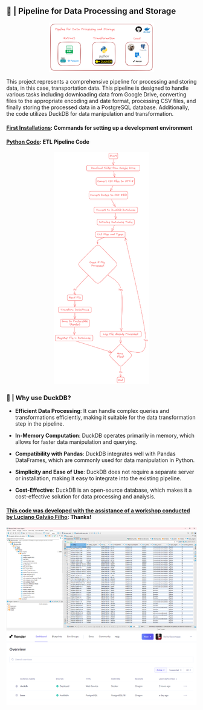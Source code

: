 ## 💾 | Pipeline for Data Processing and Storage

<div align="center">
<img width="55%" src="https://github.com/Sissaz/duckdb/blob/master/imagens/ETL.png?raw=true" /></a>
</div>

This project represents a comprehensive pipeline for processing and storing data, in this case, transportation data. This pipeline is designed to handle various tasks including downloading data from Google Drive, converting files to the appropriate encoding and date format, processing CSV files, and finally storing the processed data in a PostgreSQL database. Additionally, the code utilizes DuckDB for data manipulation and transformation.

 #### [First Installations](https://github.com/Sissaz/duckdb/blob/master/pipeline_etl/instru%C3%A7%C3%B5es.md): Commands for setting up a development environment
 #### [Python Code](https://github.com/Sissaz/duckdb/blob/master/pipeline_etl/pipeline_etl.py): ETL Pipeline Code

<div align="center">
<img width="50%" src="https://github.com/Sissaz/duckdb/blob/master/imagens/Fluxograma.png?raw=true" /></a>
</div>

### 🦆 | Why use DuckDB?

- **Efficient Data Processing**: It can handle complex queries and transformations efficiently, making it suitable for the data transformation step in the pipeline.

- **In-Memory Computation**: DuckDB operates primarily in memory, which allows for faster data manipulation and querying.

- **Compatibility with Pandas**: DuckDB integrates well with Pandas DataFrames, which are commonly used for data manipulation in Python.

- **Simplicity and Ease of Use**: DuckDB does not require a separate server or installation, making it easy to integrate into the existing pipeline.

- **Cost-Effective**: DuckDB is an open-source database, which makes it a cost-effective solution for data processing and analysis.


#### [This code was developed with the assistance of a workshop conducted by Luciano Galvão Filho](https://www.youtube.com/live/eXXImkz-vMs?feature=shared): Thanks!


<div align="center">
<img width="100%" src="https://github.com/Sissaz/duckdb/blob/master/imagens/base_viagens.png?raw=true" /></a>
</div>


<div align="center">
<img width="100%" src="https://github.com/Sissaz/duckdb/blob/master/imagens/Render.png?raw=true" /></a>
</div>